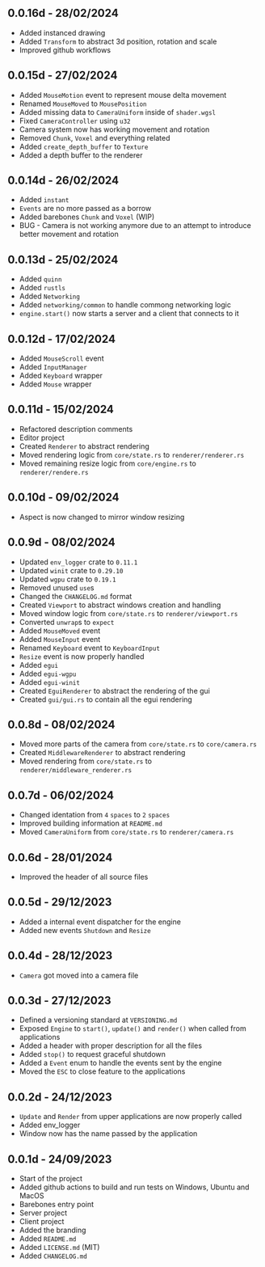 ## 0.0.16d - 28/02/2024

- Added instanced drawing
- Added `Transform` to abstract 3d position, rotation and scale
- Improved github workflows

## 0.0.15d - 27/02/2024

- Added `MouseMotion` event to represent mouse delta movement
- Renamed `MouseMoved` to `MousePosition`
- Added missing data to `CameraUniform` inside of `shader.wgsl`
- Fixed `CameraController` using `u32`
- Camera system now has working movement and rotation
- Removed `Chunk`, `Voxel` and everything related
- Added `create_depth_buffer` to `Texture`
- Added a depth buffer to the renderer

## 0.0.14d - 26/02/2024

- Added `instant`
- `Events` are no more passed as a borrow
- Added barebones `Chunk` and `Voxel` (WIP)
- BUG - Camera is not working anymore due to an attempt to introduce better movement and rotation

## 0.0.13d - 25/02/2024

- Added `quinn`
- Added `rustls`
- Added `Networking`
- Added `networking/common` to handle commong networking logic
- `engine.start()` now starts a server and a client that connects to it

## 0.0.12d - 17/02/2024

- Added `MouseScroll` event
- Added `InputManager`
- Added `Keyboard` wrapper
- Added `Mouse` wrapper

## 0.0.11d - 15/02/2024

- Refactored description comments
- Editor project
- Created `Renderer` to abstract rendering
- Moved rendering logic from `core/state.rs` to `renderer/renderer.rs`
- Moved remaining resize logic from `core/engine.rs` to `renderer/rendere.rs`

## 0.0.10d - 09/02/2024

- Aspect is now changed to mirror window resizing

## 0.0.9d - 08/02/2024

- Updated `env_logger` crate to `0.11.1`
- Updated `winit` crate to `0.29.10`
- Updated `wgpu` crate to `0.19.1`
- Removed unused `use`s
- Changed the `CHANGELOG.md` format
- Created `Viewport` to abstract windows creation and handling
- Moved window logic from `core/state.rs` to `renderer/viewport.rs`
- Converted `unwrap`s to `expect`
- Added `MouseMoved` event
- Added `MouseInput` event
- Renamed `Keyboard` event to `KeyboardInput`
- `Resize` event is now properly handled
- Added `egui`
- Added `egui-wgpu`
- Added `egui-winit`
- Created `EguiRenderer` to abstract the rendering of the gui
- Created `gui/gui.rs` to contain all the egui rendering

## 0.0.8d - 08/02/2024

- Moved more parts of the camera from `core/state.rs` to `core/camera.rs`
- Created `MiddlewareRenderer` to abstract rendering
- Moved rendering from `core/state.rs` to `renderer/middleware_renderer.rs`

## 0.0.7d - 06/02/2024

- Changed identation from `4` `spaces` to `2` `spaces`
- Improved building information at `README.md`
- Moved `CameraUniform` from `core/state.rs` to `renderer/camera.rs`

## 0.0.6d - 28/01/2024

- Improved the header of all source files

## 0.0.5d - 29/12/2023

- Added a internal event dispatcher for the engine
- Added new events `Shutdown` and `Resize`

## 0.0.4d - 28/12/2023

- `Camera` got moved into a camera file

## 0.0.3d - 27/12/2023

- Defined a versioning standard at `VERSIONING.md`
- Exposed `Engine` to `start()`, `update()` and `render()` when called from applications
- Added a header with proper description for all the files
- Added `stop()` to request graceful shutdown
- Added a `Event` enum to handle the events sent by the engine
- Moved the `ESC` to close feature to the applications

## 0.0.2d - 24/12/2023

- `Update` and `Render` from upper applications are now properly called
- Added env_logger
- Window now has the name passed by the application

## 0.0.1d - 24/09/2023
- Start of the project
- Added github actions to build and run tests on Windows, Ubuntu and MacOS
- Barebones entry point
- Server project
- Client project
- Added the branding
- Added `README.md`
- Added `LICENSE.md` (MIT)
- Added `CHANGELOG.md`
